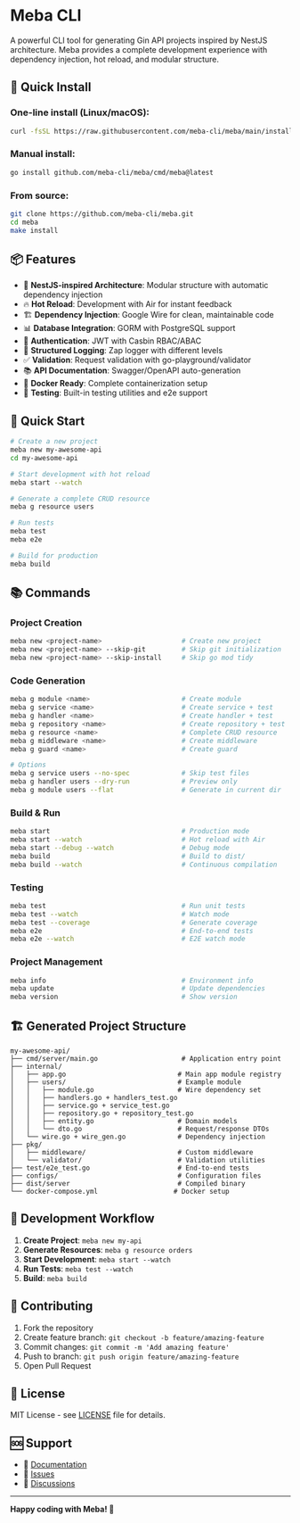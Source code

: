 # Meba CLI

A powerful CLI tool for generating Gin API projects inspired by NestJS architecture. Meba provides a complete development experience with dependency injection, hot reload, and modular structure.

## 🚀 Quick Install

### One-line install (Linux/macOS):
```bash
curl -fsSL https://raw.githubusercontent.com/meba-cli/meba/main/install.sh | bash
```

### Manual install:
```bash
go install github.com/meba-cli/meba/cmd/meba@latest
```

### From source:
```bash
git clone https://github.com/meba-cli/meba.git
cd meba
make install
```

## 📦 Features

- 🚀 **NestJS-inspired Architecture**: Modular structure with automatic dependency injection
- 🔥 **Hot Reload**: Development with Air for instant feedback
- 🏗️ **Dependency Injection**: Google Wire for clean, maintainable code
- 📊 **Database Integration**: GORM with PostgreSQL support
- 🔐 **Authentication**: JWT with Casbin RBAC/ABAC
- 📝 **Structured Logging**: Zap logger with different levels
- ✅ **Validation**: Request validation with go-playground/validator
- 📚 **API Documentation**: Swagger/OpenAPI auto-generation
- 🐳 **Docker Ready**: Complete containerization setup
- 🧪 **Testing**: Built-in testing utilities and e2e support

## 🎯 Quick Start

```bash
# Create a new project
meba new my-awesome-api
cd my-awesome-api

# Start development with hot reload
meba start --watch

# Generate a complete CRUD resource
meba g resource users

# Run tests
meba test
meba e2e

# Build for production
meba build
```

## 📚 Commands

### Project Creation
```bash
meba new <project-name>                    # Create new project
meba new <project-name> --skip-git         # Skip git initialization
meba new <project-name> --skip-install     # Skip go mod tidy
```

### Code Generation
```bash
meba g module <name>                       # Create module
meba g service <name>                      # Create service + test
meba g handler <name>                      # Create handler + test
meba g repository <name>                   # Create repository + test
meba g resource <name>                     # Complete CRUD resource
meba g middleware <name>                   # Create middleware
meba g guard <name>                        # Create guard

# Options
meba g service users --no-spec             # Skip test files
meba g handler users --dry-run             # Preview only
meba g module users --flat                 # Generate in current dir
```

### Build & Run
```bash
meba start                                 # Production mode
meba start --watch                         # Hot reload with Air
meba start --debug --watch                 # Debug mode
meba build                                 # Build to dist/
meba build --watch                         # Continuous compilation
```

### Testing
```bash
meba test                                  # Run unit tests
meba test --watch                          # Watch mode
meba test --coverage                       # Generate coverage
meba e2e                                   # End-to-end tests
meba e2e --watch                           # E2E watch mode
```

### Project Management
```bash
meba info                                  # Environment info
meba update                                # Update dependencies
meba version                               # Show version
```

## 🏗️ Generated Project Structure

```
my-awesome-api/
├── cmd/server/main.go                     # Application entry point
├── internal/
│   ├── app.go                            # Main app module registry
│   ├── users/                            # Example module
│   │   ├── module.go                     # Wire dependency set
│   │   ├── handlers.go + handlers_test.go
│   │   ├── service.go + service_test.go
│   │   ├── repository.go + repository_test.go
│   │   ├── entity.go                     # Domain models
│   │   └── dto.go                        # Request/response DTOs
│   └── wire.go + wire_gen.go             # Dependency injection
├── pkg/
│   ├── middleware/                       # Custom middleware
│   └── validator/                        # Validation utilities
├── test/e2e_test.go                      # End-to-end tests
├── configs/                              # Configuration files
├── dist/server                           # Compiled binary
└── docker-compose.yml                   # Docker setup
```

## 🔧 Development Workflow

1. **Create Project**: `meba new my-api`
2. **Generate Resources**: `meba g resource orders`
3. **Start Development**: `meba start --watch`
4. **Run Tests**: `meba test --watch`
5. **Build**: `meba build`

## 🤝 Contributing

1. Fork the repository
2. Create feature branch: `git checkout -b feature/amazing-feature`
3. Commit changes: `git commit -m 'Add amazing feature'`
4. Push to branch: `git push origin feature/amazing-feature`
5. Open Pull Request

## 📄 License

MIT License - see [LICENSE](LICENSE) file for details.

## 🆘 Support

- 📖 [Documentation](https://github.com/meba-cli/meba/wiki)
- 🐛 [Issues](https://github.com/meba-cli/meba/issues)
- 💬 [Discussions](https://github.com/meba-cli/meba/discussions)

---

**Happy coding with Meba! 🚀**